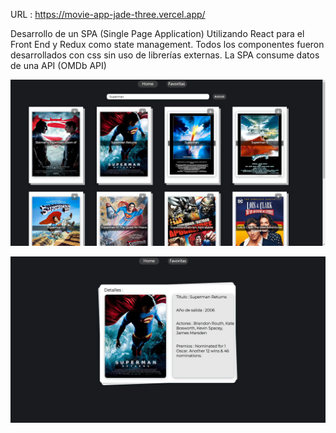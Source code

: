 URL : https://movie-app-jade-three.vercel.app/

Desarrollo de un SPA (Single Page Application) Utilizando React para el Front End y Redux como state management. Todos los componentes fueron desarrollados con css sin uso de librerías externas.
La SPA consume datos de una API (OMDb API) 

<p align="rigth">
 <img src='1.png'</img>
</p>
<p align="rigth">
 <img src='2.png'</img>
</p>
